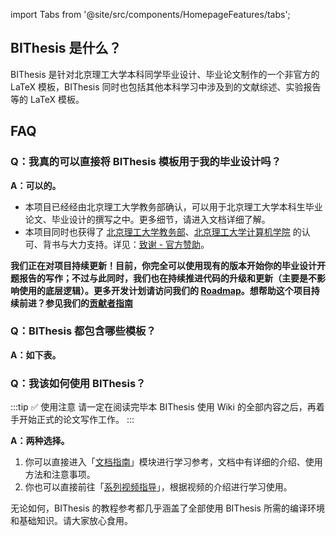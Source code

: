 ---
---
import Tabs from '@site/src/components/HomepageFeatures/tabs';


## BIThesis 是什么？

BIThesis 是针对北京理工大学本科同学毕业设计、毕业论文制作的一个非官方的 LaTeX 模板，BIThesis 同时也包括其他本科学习中涉及到的文献综述、实验报告等的 LaTeX 模板。

## FAQ

### Q：我真的可以直接将 BIThesis 模板用于我的毕业设计吗？

**A：可以的。**

- 本项目已经经由北京理工大学教务部确认，可以用于北京理工大学本科生毕业论文、毕业设计的撰写之中。更多细节，请进入文档详细了解。
- 本项目同时也获得了 [北京理工大学教务部](http://jwc.bit.edu.cn/)、[北京理工大学计算机学院](http://cs.bit.edu.cn/) 的认可、背书与大力支持。详见：[致谢 - 官方赞助](/Guide/5-Acknowledgements/Acknowledgements)。

**我们正在对项目持续更新！目前，你完全可以使用现有的版本开始你的毕业设计开题报告的写作；不过与此同时，我们也在持续推进代码的升级和更新（主要是不影响使用的底层逻辑）。更多开发计划请访问我们的 [Roadmap](https://github.com/BITNP/BIThesis/projects)。想帮助这个项目持续前进？参见我们的[贡献者指南](./contributing-zh.md)**

### Q：BIThesis 都包含哪些模板？

**A：如下表。**

<Tabs />

<!-- | 模板                                        | 预览                                                                                            | 特性                                                                                                                                                                                                                                                                                                                                                                                                                                                                                                | 维护人                                                                  | -->
<!-- | :------------------------------------------ | :---------------------------------------------------------------------------------------------- | :-------------------------------------------------------------------------------------------------------------------------------------------------------------------------------------------------------------------------------------------------------------------------------------------------------------------------------------------------------------------------------------------------------------------------------------------------------------------------------------------------- | :---------------------------------------------                          | -->
<!-- | **[开题报告][repo-UPR]**<br>   | <img src="https://i.loli.net/2020/02/05/HfZUaGqWSjrATbe.png" width="300px" alt="proposal" />    | <ul><li>毕业设计开题报告</li><li>毕设第一部分内容</li><li>包括封面（不可编辑）和评审表</li><li>包括参考文献和相关样式</li><li>[![open in overleaf](https://img.shields.io/badge/open%20in-Overleaf-46a247?logo=overleaf&logoColor=white&labelColor=2b2b2b)](https://www.overleaf.com/latex/templates/bei-jing-li-gong-da-xue-ben-ke-sheng-bi-ye-lun-wen-kai-ti-bao-gao-mo-ban/dgqdjptfqtrn)</li></ul>                                                                                               | [@北京理工大学网络开拓者协会 BIThesis 工作组](https://github.com/BITNP) | -->
<!-- | **[毕业设计论文][repo-UT]**<br> | <img src="https://i.loli.net/2020/03/01/hISQql1W6oFgKsC.png" width="300px" alt="grad_thesis" /> | <ul><li>**毕业设计论文模板**</li><li>包括封面，摘要，参考文献和附录等支持</li><li>包括公式，表格和图片等支持</li><li>按 GBT7714-2015 规范编排的书目</li><li>符合北京理工大学本科毕业设计论文的格式[^2]要求。</li><li>[![open in overleaf](https://img.shields.io/badge/open%20in-Overleaf-46a247?logo=overleaf&logoColor=white&labelColor=2b2b2b)](https://www.overleaf.com/read/bkpwbgcsmkcr)</li></ul> | [@北京理工大学网络开拓者协会 BIThesis 工作组](https://github.com/BITNP) | -->
<!-- | **[实验报告][repo-LR]**<br>            | <img src="https://i.loli.net/2020/03/08/txzGcKv9YSel3IX.png" width="300px" alt="lab_report" />  | <ul><li>基本实验报告模板</li><li>包括封面，BIT logo 和资源文件夹</li><li>[![open in overleaf](https://img.shields.io/badge/open%20in-Overleaf-46a247?logo=overleaf&logoColor=white&labelColor=2b2b2b)](https://www.overleaf.com/read/tsqmrzzspddx)</li></ul>                                                                                                                                                                                                                                                                                                                                                                                                                          | [@北京理工大学网络开拓者协会 BIThesis 工作组](https://github.com/BITNP) | -->
<!-- | **[外文翻译模板][repo-PT]**<br>            | <img src="https://s2.loli.net/2022/01/01/q1sxEVtorRDOFcJ.png" width="300px" alt="paper_trans" />  | <ul><li>外文翻译模板</li><li>由毕设模板迁移而来</li><li>符合北京理工大学本科毕业设计模板的格式[^2]要求。</li><li>[![open in overleaf](https://img.shields.io/badge/open%20in-Overleaf-46a247?logo=overleaf&logoColor=white&labelColor=2b2b2b)](https://www.overleaf.com/read/pkcddwbbpgmn)</li></ul>                                                                                                                                                                                                                                                                                                                                                                                                                          | [@北京理工大学网络开拓者协会 BIThesis 工作组](https://github.com/BITNP) | -->
<!-- | **[演示文档模板][repo-PS]**<br>            | <img src="https://s2.loli.net/2022/01/02/ezCsDZnYf2LHSIk.png" width="300px" alt="presentation-slide" />  | <ul><li>演示文档模板</li><li>包括多种文字样式变化的支持</li><li>CJK 字体高亮支持</li><li>[![open in overleaf](https://img.shields.io/badge/open%20in-Overleaf-46a247?logo=overleaf&logoColor=white&labelColor=2b2b2b)](https://www.overleaf.com/read/hbgwxsqtjykt)</li></ul>                                                                                                                                                                                                                                                                                                                                                                                                                          | [@北京理工大学网络开拓者协会 BIThesis 工作组](https://github.com/BITNP) | -->
<!-- | **[硕士及2020级以前博士学位论文模板][repo-MT]**<br> | <img src="https://s2.loli.net/2022/03/29/MbXe7dFnDNxUuTa.png" width="300px" alt="master-thesis" />| <ul><li>**研究生学位论文模板**</li><li>包括封面，摘要，参考文献和附录等支持</li><li>包括公式，表格和图片等支持</li><li>按 GBT7714-2015 规范编排的书目</li><li>符合研究生学位论文模版的格式[^1]要求。</li><li>[![open in overleaf](https://img.shields.io/badge/open%20in-Overleaf-46a247?logo=overleaf&logoColor=white&labelColor=2b2b2b)](https://www.overleaf.com/read/xmtqpngsbfgh)</li></ul> | [@北京理工大学网络开拓者协会 BIThesis 工作组](https://github.com/BITNP)| -->

### Q：我该如何使用 BIThesis？

:::tip ✅ 使用注意
请一定在阅读完毕本 BIThesis 使用 Wiki 的全部内容之后，再着手开始正式的论文写作工作。
:::

**A：两种选择。**

1. 你可以直接进入「[文档指南](/Guide/)」模块进行学习参考，文档中有详细的介绍、使用方法和注意事项。
2. 你也可以直接前往「[系列视频指导](/Video/)」，根据视频的介绍进行学习使用。

无论如何，BIThesis 的教程参考都几乎涵盖了全部使用 BIThesis 所需的编译环境和基础知识。请大家放心食用。

[repo-LR]: https://github.com/BITNP/BIThesis/tree/main/templates/lab-report
[repo-MT]: https://github.com/BITNP/BIThesis/tree/main/templates/master-thesis
[repo-PT]: https://github.com/BITNP/BIThesis/tree/main/templates/paper-translation
[repo-PS]: https://github.com/BITNP/BIThesis/tree/main/templates/presentation-slide
[repo-UPR]: https://github.com/BITNP/BIThesis/tree/main/templates/undergraduate-proposal-report
[repo-UT]: https://github.com/BITNP/BIThesis/tree/main/templates/undergraduate-thesis

[^2]: [关于2022届本科生毕业设计（论文）工作安排的通知；北京理工大学教务部；2021-10-12](https://jwc.bit.edu.cn/sjjx/bysj/e06605ca60ec480d80bd6497560f70f7.htm)
[^1]: [研究生学位论文模版；北京理工大学研究生院；2018-04-04](https://grd.bit.edu.cn/xwgz/xwgz2/wjxz_xwgz/b119746.htm)

